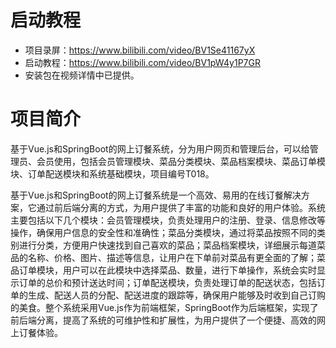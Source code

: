 # 启动教程

- 项目录屏：https://www.bilibili.com/video/BV1Se41167yX
- 启动教程：https://www.bilibili.com/video/BV1pW4y1P7GR
- 安装包在视频详情中已提供。


# 项目简介

基于Vue.js和SpringBoot的网上订餐系统，分为用户网页和管理后台，可以给管理员、会员使用，包括会员管理模块、菜品分类模块、菜品档案模块、菜品订单模块、订单配送模块和系统基础模块，项目编号T018。

基于Vue.js和SpringBoot的网上订餐系统是一个高效、易用的在线订餐解决方案，它通过前后端分离的方式，为用户提供了丰富的功能和良好的用户体验。系统主要包括以下几个模块：会员管理模块，负责处理用户的注册、登录、信息修改等操作，确保用户信息的安全性和准确性；菜品分类模块，通过将菜品按照不同的类别进行分类，方便用户快速找到自己喜欢的菜品；菜品档案模块，详细展示每道菜品的名称、价格、图片、描述等信息，让用户在下单前对菜品有更全面的了解；菜品订单模块，用户可以在此模块中选择菜品、数量，进行下单操作，系统会实时显示订单的总价和预计送达时间；订单配送模块，负责处理订单的配送状态，包括订单的生成、配送人员的分配、配送进度的跟踪等，确保用户能够及时收到自己订购的美食。整个系统采用Vue.js作为前端框架，SpringBoot作为后端框架，实现了前后端分离，提高了系统的可维护性和扩展性，为用户提供了一个便捷、高效的网上订餐体验。
